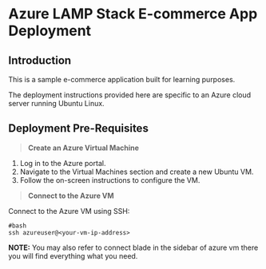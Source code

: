# Azure LAMP Stack E-commerce App Deployment

## Introduction
This is a sample e-commerce application built for learning purposes.

The deployment instructions provided here are specific to an Azure cloud server running Ubuntu Linux.

## Deployment Pre-Requisites

>**Create an Azure Virtual Machine**

1. Log in to the Azure portal.
2. Navigate to the Virtual Machines section and create a new Ubuntu VM.
3. Follow the on-screen instructions to configure the VM.

>**Connect to the Azure VM**

Connect to the Azure VM using SSH:
``` 
#bash
ssh azureuser@<your-vm-ip-address>
```
**NOTE:** You may also refer to connect blade in the sidebar of azure vm there you will find everything what you need.

